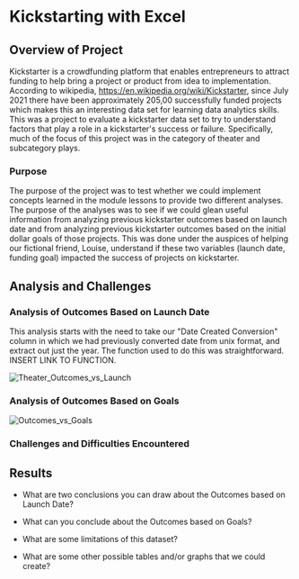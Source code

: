 # Kickstarting with Excel

## Overview of Project
Kickstarter is a crowdfunding platform that enables entrepreneurs to attract funding to help bring a project or product from idea to implementation.  According to wikipedia, https://en.wikipedia.org/wiki/Kickstarter, since July 2021 there have been approximately 205,00 successfully funded projects which makes this an interesting data set for learning data analytics skills.  This was a project to evaluate a kickstarter data set to try to understand factors that play a role in a kickstarter's success or failure.  Specifically, much of the focus of this project was in the category of theater and subcategory plays.

### Purpose
The purpose of the project was to test whether we could implement concepts learned in the module lessons to provide two different analyses.  The purpose of the analyses was to see if we could glean useful information from analyzing previous kickstarter outcomes based on launch date and from analyzing previous kickstarter outcomes based on the initial dollar goals of those projects.  This was done under the auspices of helping our fictional friend, Louise, understand if these two variables (launch date, funding goal) impacted the success of projects on kickstarter. 

## Analysis and Challenges

### Analysis of Outcomes Based on Launch Date
This analysis starts with the need to take our "Date Created Conversion" column in which we had previously converted date from unix format, and extract out just the year.  The function used to do this was straightforward.  INSERT LINK TO FUNCTION.     

![Theater_Outcomes_vs_Launch](https://user-images.githubusercontent.com/90977689/134559226-8e574f1b-e845-4e7d-ae7a-d84b7fc1c93e.png)

### Analysis of Outcomes Based on Goals
![Outcomes_vs_Goals](https://user-images.githubusercontent.com/90977689/134559406-56209a43-076c-488e-be03-b317aa12ef1b.png)

### Challenges and Difficulties Encountered

## Results

- What are two conclusions you can draw about the Outcomes based on Launch Date?

- What can you conclude about the Outcomes based on Goals?

- What are some limitations of this dataset?

- What are some other possible tables and/or graphs that we could create?
